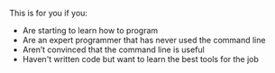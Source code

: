 This is for you if you:
- Are starting to learn how to program
- Are an expert programmer that has never used the command line
- Aren’t convinced that the command line is useful
- Haven't written code but want to learn the best tools for the job